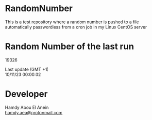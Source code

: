 # RandomNumber    
This is a test repository where a random number is pushed to a file automatically passwordless from a cron job in my Linux CentOS server    
# Random Number of the last run   
19326
      
Last update (GMT +1)    
10/11/23 00:00:02
# Developer    
Hamdy Abou El Anein   
hamdy.aea@protonmail.com
